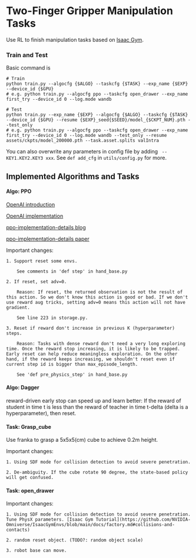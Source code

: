 # Two-Finger Gripper Manipulation Tasks

Use RL to finish manipulation tasks based on [Isaac Gym](https://github.com/NVIDIA-Omniverse/IsaacGymEnvs).


### Train and Test

Basic command is 

```
# Train
python train.py --algocfg {$ALGO} --taskcfg {$TASK} --exp_name {$EXP} --device_id {$GPU} 
# e.g. python train.py --algocfg ppo --taskcfg open_drawer --exp_name first_try --device_id 0 --log.mode wandb

# Test
python train.py --exp_name {$EXP} --algocfg {$ALGO} --taskcfg {$TASK} --device_id {$GPU} --resume {$EXP}_seed{$SEED}/model_{$CKPT_NUM}.pth --test_only 
# e.g. python train.py --algocfg ppo --taskcfg open_drawer --exp_name first_try --device_id 0 --log.mode wandb --test_only --resume assets/ckpts/model_200000.pth --task.asset.splits valIntra

```
You can also overwrite any parameters in config file by adding ``` --KEY1.KEY2.KEY3 xxx```. See ```def add_cfg``` in  ```utils/config.py``` for more. 

## Implemented Algorithms and Tasks
#### Algo: PPO 
[OpenAI introduction](https://spinningup.openai.com/en/latest/algorithms/ppo.html)

[OpenAI implementation](https://github.com/openai/spinningup/tree/master/spinup/algos/pytorch/ppo)

[ppo-implementation-details blog](https://iclr-blog-track.github.io/2022/03/25/ppo-implementation-details/)

[ppo-implementation-details paper](https://arxiv.org/abs/2006.05990)

Important changes:

    1. Support reset some envs. 
    
        See comments in 'def step' in hand_base.py
        
    2. If reset, set adv=0. 
    
        Reason: If reset, the returned observation is not the result of this action. So we don't know this action is good or bad. If we don't use reward aug tricks, setting adv=0 means this action will not have gradient. 
        
        See line 223 in storage.py.
        
    3. Reset if reward don't increase in previous K (hyperparameter) steps. 
    
        Reason: Tasks with dense reward don't need a very long exploring time. Once the reward stop increasing, it is likely to be trapped. Early reset can help reduce meaningless exploration. On the other hand, if the reward keeps increasing, we shouldn't reset even if current step id is bigger than max_episode_length.
        
        See 'def pre_physics_step' in hand_base.py
    
#### Algo: Dagger

reward-driven early stop can speed up and learn better: If the reward of student in time t is less than the reward of teacher in time t-delta (delta is a hyperparameter), then reset.

#### Task: Grasp_cube
Use franka to grasp a 5x5x5(cm) cube to achieve 0.2m height.

Important changes:

    1. Using SDF mode for collision detection to avoid severe penetration.
    
    2. De-ambiguity. If the cube rotate 90 degree, the state-based policy will get confused.

#### Task: open_drawer

Important changes:

    1. Using SDF mode for collision detection to avoid severe penetration. Tune PhysX parameters. [Isaac Gym Tutorial](https://github.com/NVIDIA-Omniverse/IsaacGymEnvs/blob/main/docs/factory.md#collisions-and-contacts)
    
    2. random reset object. (TODO?: random object scale)
    
    3. robot base can move.
    

